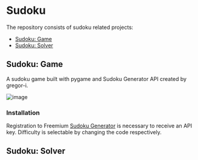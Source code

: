 # Sudoku
The repository consists of sudoku related projects:
<ul>
  <li><a href="https://github.com/Gemmus/Sudoku/blob/master/sudoku_game.py">Sudoku: Game</a></li>
  <li><a href="https://github.com/Gemmus/Sudoku/blob/master/sudoku_game.py">Sudoku: Solver</a></li>
 </ul>

## Sudoku: Game
A sudoku game built with pygame and Sudoku Generator API created by gregor-i.

![image](https://github.com/Gemmus/Sudoku/assets/112064697/95730308-f774-4211-9807-ad00b1c928f1)

### Installation
Registration to Freemium <a href="https://rapidapi.com/gregor-i/api/sudoku-generator1/">Sudoku Generator</a> is necessary to receive an API key. Difficulty is selectable by changing the code respectively.

## Sudoku: Solver
